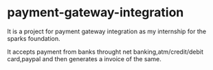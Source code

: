 # payment-gateway-integration 
It is a project for payment gateway integration as my internship for the sparks foundation.<br>
 
It accepts payment from banks throught net banking,atm/credit/debit card,paypal and then generates a invoice of the same. <br>
